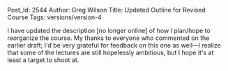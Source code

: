 Post_Id: 2544
Author: Greg Wilson
Title: Updated Outline for Revised Course
Tags: versions/version-4

<p>I have updated the description [no longer online] of how I plan/hope to reorganize the course.  My thanks to everyone who commented on the earlier draft; I'd be very grateful for feedback on this one as well&mdash;I realize that some of the lectures are still hopelessly ambitious, but I hope it's at least a target to shoot at.</p>
